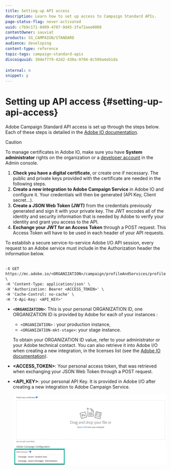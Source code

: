```yaml
---
title: Setting-up API access
description: Learn how to set up access to Campaign Standard APIs.
page-status-flag: never-activated
uuid: c7b9c171-0409-4707-9d45-3fa72aee8008
contentOwner: sauviat
products: SG_CAMPAIGN/STANDARD
audience: developing
content-type: reference
topic-tags: campaign-standard-apis
discoiquuid: 304e7779-42d2-430a-9704-8c599a4eb1da

internal: n
snippet: y
---
```


# Setting up API access {#setting-up-api-access}

Adobe Campaign Standard API access is set up through the steps below. Each of these steps is detailed in the [Adobe IO documentation](https://www.adobe.io/authentication/auth-methods.html#!AdobeDocs/adobeio-auth/master/AuthenticationOverview/ServiceAccountIntegration.md).

>[!CAUTION]
>
>To manage certificates in Adobe IO, make sure you have <b>System administrator</b> rights on the organization or a <a href="https://helpx.adobe.com/enterprise/using/manage-developers.html">developer account</a> in the Admin console.

1. **Check you have a digital certificate**, or create one if necessary. The public and private keys provided with the certificate are needed in the following steps.
1. **Create a new integration to Adobe Campaign Service** in Adobe IO and configure it. Your credentials will then be generated (API Key, Client secret...).
1. **Create a JSON Web Token (JWT)** from the credentials previously generated and sign it with your private key. The JWT encodes all of the identity and security information that is needed by Adobe to verify your identity and grant you access to the API.
1. **Exchange your JWT for an Access Token** through a POST request. This Access Token will have to be used in each header of your API requests.

To establish a secure service-to-service Adobe I/O API session, every request to an Adobe service must include in the Authorization header the information below.

```

-X GET https://mc.adobe.io/<ORGANIZATION>/campaign/profileAndServices/profile \
-H 'Content-Type: application/json' \
-H 'Authorization: Bearer <ACCESS_TOKEN>' \
-H 'Cache-Control: no-cache' \
-H 'X-Api-Key: <API_KEY>'

```

* **`<ORGANIZATION>`**: This is your personal ORGANIZATION ID, one ORGANIZATION ID is provided by Adobe for each of your instances :

    * `<ORGANIZATION>` : your production instance,
    * `<ORGANIZATION-mkt-stage>`: your stage instance.

    To obtain your ORGANIZATION ID value, refer to your administrator or your Adobe technical contact. You can also retrieve it into Adobe I/O when creating a new integration, in the licenses list (see the <a href="https://www.adobe.io/authentication.html">Adobe IO documentation</a>).

* **<ACCESS_TOKEN>**: Your personal access token, that was retrieved when exchanging your JSON Web Token through a POST request.

* **<API_KEY>**: your personal API Key. It is provided in Adobe I/O after creating a new integration to Adobe Campaign Service.

    ![alt text](assets/tenant.png)
